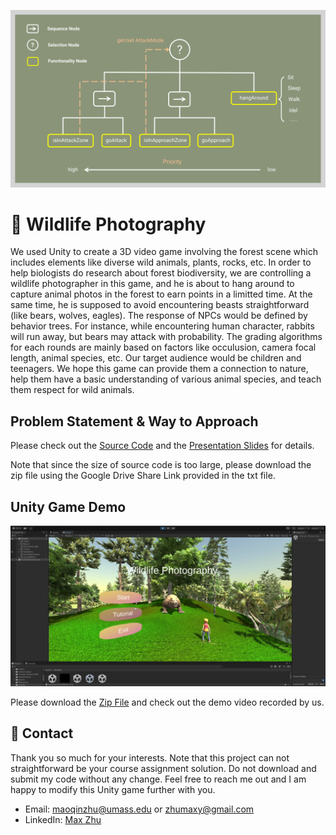 ![DTree](https://github.com/MaxyZhu75/Wildlife-Photography/blob/main/summary/DTree.jpg)




# :bear: Wildlife Photography
We used Unity to create a 3D video game involving the forest scene which includes elements like diverse wild animals, plants, rocks, etc. In order to help biologists do research about forest biodiversity, we are controlling a wildlife photographer in this game, and he is about to hang around to capture animal photos in the forest to earn points in a limitted time. At the same time, he is supposed to avoid encountering beasts straightforward (like bears, wolves, eagles). The response of NPCs would be defined by behavior trees. For instance, while encountering human character, rabbits will run away, but bears may attack with probability. The grading algorithms for each rounds are mainly based on factors like occulusion, camera focal length, animal species, etc. Our target audience would be children and teenagers. We hope this game can provide them a connection to nature, help them have a basic understanding of various animal species, and teach them respect for wild animals.




## Problem Statement & Way to Approach
Please check out the [Source Code](https://github.com/MaxyZhu75/Wildlife-Photography/blob/main/code/code.txt) and the [Presentation Slides](https://github.com/MaxyZhu75/Wildlife-Photography/blob/main/summary/Presentation%20Slides.pptx) for details.



Note that since the size of source code is too large, please download the zip file using the Google Drive Share Link provided in the txt file.




## Unity Game Demo
![Menu](https://github.com/MaxyZhu75/Wildlife-Photography/blob/main/summary/Menu.png)



Please download the [Zip File](https://github.com/MaxyZhu75/Wildlife-Photography/blob/main/code/code.txt) and check out the demo video recorded by us.




## :calling: Contact
Thank you so much for your interests. Note that this project can not straightforward be your course assignment solution. Do not download and submit my code without any change. Feel free to reach me out and I am happy to modify this Unity game further with you.
* Email: maoqinzhu@umass.edu or zhumaxy@gmail.com
* LinkedIn: [Max Zhu](https://www.linkedin.com/in/maoqin-zhu/)
